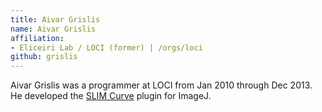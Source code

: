 ```yaml
---
title: Aivar Grislis
name: Aivar Grislis
affiliation:
- Eliceiri Lab / LOCI (former) | /orgs/loci
github: grislis
---
```

Aivar Grislis was a programmer at LOCI from Jan 2010 through Dec 2013.
He developed the [SLIM Curve](/plugins/slim-curve) plugin for ImageJ.
